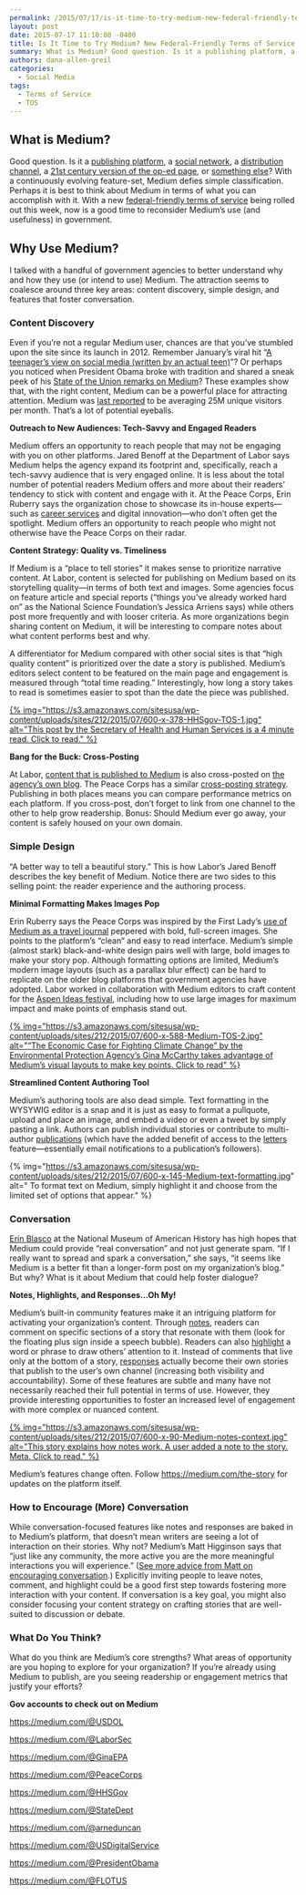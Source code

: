 ```yaml
---
permalink: /2015/07/17/is-it-time-to-try-medium-new-federal-friendly-terms-of-service/
layout: post
date: 2015-07-17 11:10:08 -0400
title: Is It Time to Try Medium? New Federal-Friendly Terms of Service
summary: What is Medium? Good question. Is it a publishing platform, a social network, a distribution channel, a 21st century version of the op-ed page, or something else? With a continuously evolving feature-set, Medium defies simple classification. Perhaps it is best to think about Medium in terms of what you can accomplish with it. With a
authors: dana-allen-greil
categories:
  - Social Media
tags:
  - Terms of Service
  - TOS
---
```


## What is Medium?

Good question. Is it a [publishing platform](http://lifehacker.com/whats-with-new-blogging-platforms-like-medium-should-1518292181), a [social network](https://medium.com/@colinwalker/being-a-network-84213744966e), a [distribution channel](http://contentmarketinginstitute.com/2015/06/medium-betting-email-podcast/), a [21st century version of the op-ed page](http://www.washingtonpost.com/news/powerpost/wp/2015/07/02/can-medium-replace-the-op-ed-page/), or [something else](https://medium.com/the-story/creating-conversation-bac37bac2bcf)? With a continuously evolving feature-set, Medium defies simple classification. Perhaps it is best to think about Medium in terms of what you can accomplish with it. With a new [federal-friendly terms of service](https://www.WHATEVER/resources/federal-compatible-terms-of-service-agreements/) being rolled out this week, now is a good time to reconsider Medium’s use (and usefulness) in government.

## Why Use Medium?

I talked with a handful of government agencies to better understand why and how they use (or intend to use) Medium. The attraction seems to coalesce around three key areas: content discovery, simple design, and features that foster conversation.

### Content Discovery

Even if you’re not a regular Medium user, chances are that you’ve stumbled upon the site since its launch in 2012. Remember January’s viral hit “[A teenager’s view on social media (written by an actual teen)](https://medium.com/backchannel/a-teenagers-view-on-social-media-1df945c09ac6)”? Or perhaps you noticed when President Obama broke with tradition and shared a sneak peek of his [State of the Union remarks on Medium](https://medium.com/@WhiteHouse/president-obamas-state-of-the-union-address-remarks-as-prepared-for-delivery-55f9825449b2)? These examples show that, with the right content, Medium can be a powerful place for attracting attention. Medium was [last reported](http://www.wired.com/2015/04/ev-williams-rules-quality-content-clickbait-age/) to be averaging 25M unique visitors per month. That’s a lot of potential eyeballs.

**Outreach to New Audiences: Tech-Savvy and Engaged Readers**

Medium offers an opportunity to reach people that may not be engaging with you on other platforms. Jared Benoff at the Department of Labor says Medium helps the agency expand its footprint and, specifically, reach a tech-savvy audience that is very engaged online. It is less about the total number of potential readers Medium offers and more about their readers’ tendency to stick with content and engage with it. At the Peace Corps, Erin Ruberry says the organization chose to showcase its in-house experts—such as [career services](https://medium.com/career-center/job-seeking-ditch-eq-and-pitch-grit-dd8a8fc53dd5) and digital innovation—who don’t often get the spotlight. Medium offers an opportunity to reach people who might not otherwise have the Peace Corps on their radar.

**Content Strategy: Quality vs. Timeliness**

If Medium is a “place to tell stories” it makes sense to prioritize narrative content. At Labor, content is selected for publishing on Medium based on its storytelling quality—in terms of both text and images. Some agencies focus on feature article and special reports (“things you’ve already worked hard on” as the National Science Foundation’s Jessica Arriens says) while others post more frequently and with looser criteria. As more organizations begin sharing content on Medium, it will be interesting to compare notes about what content performs best and why.

A differentiator for Medium compared with other social sites is that “high quality content” is prioritized over the date a story is published. Medium’s editors select content to be featured on the main page and engagement is measured through “total time reading.” Interestingly, how long a story takes to read is sometimes easier to spot than the date the piece was published.

[{% img="https://s3.amazonaws.com/sitesusa/wp-content/uploads/sites/212/2015/07/600-x-378-HHSgov-TOS-1.jpg" alt="This post by the Secretary of Health and Human Services is a 4 minute read. Click to read." %}](https://medium.com/@HHSGov/the-promise-of-precision-medicine-cf609de67235)

**Bang for the Buck: Cross-Posting**

At Labor, [content that is published to Medium](https://medium.com/@USDOL) is also cross-posted on [the agency’s own blog](https://blog.dol.gov/). The Peace Corps has a similar [cross-posting strategy](http://passport.peacecorps.gov/2015/07/13/job-seeking-ditch-eq-and-pitch-grit/). Publishing in both places means you can compare performance metrics on each platform. If you cross-post, don’t forget to link from one channel to the other to help grow readership. Bonus: Should Medium ever go away, your content is safely housed on your own domain.

### Simple Design

“A better way to tell a beautiful story.” This is how Labor’s Jared Benoff describes the key benefit of Medium. Notice there are two sides to this selling point: the reader experience and the authoring process.

**Minimal Formatting Makes Images Pop**

Erin Ruberry says the Peace Corps was inspired by the First Lady’s [use of Medium as a travel journal](https://medium.com/let-girls-learn/the-first-lady-s-travel-journal-experiencing-kyoto-s-beauty-and-history-34ae0e69ed89) peppered with bold, full-screen images. She points to the platform’s “clean” and easy to read interface. Medium’s simple (almost stark) black-and-white design pairs well with large, bold images to make your story pop. Although formatting options are limited, Medium’s modern image layouts (such as a parallax blur effect) can be hard to replicate on the older blog platforms that government agencies have adopted. Labor worked in collaboration with Medium editors to craft content for the [Aspen Ideas festival](https://medium.com/aspen-ideas/your-role-in-building-a-conscious-capitalism-movement-740c25f791b5), including how to use large images for maximum impact and make points of emphasis stand out.

[{% img="https://s3.amazonaws.com/sitesusa/wp-content/uploads/sites/212/2015/07/600-x-588-Medium-TOS-2.jpg" alt="“The Economic Case for Fighting Climate Change” by the Environmental Protection Agency’s Gina McCarthy takes advantage of Medium’s visual layouts to make key points. Click to read" %}](https://medium.com/@GinaEPA/the-economic-case-for-fighting-climate-change-fa6da3ef5e1e)

**Streamlined Content Authoring Tool**

Medium’s authoring tools are also dead simple. Text formatting in the WYSYWIG editor is a snap and it is just as easy to format a pullquote, upload and place an image, and embed a video or even a tweet by simply pasting a link. Authors can publish individual stories or contribute to multi-author [publications](https://medium.com/help-center/publications-d23372baede0) (which have the added benefit of access to the [letters](https://medium.com/the-story/introducing-letters-f105abb6734f) feature—essentially email notifications to a publication’s followers).

{% img="https://s3.amazonaws.com/sitesusa/wp-content/uploads/sites/212/2015/07/600-x-145-Medium-text-formatting.jpg" alt=" To format text on Medium, simply highlight it and choose from the limited set of options that appear." %}

### Conversation

[Erin Blasco](https://medium.com/@erinblasco) at the National Museum of American History has high hopes that Medium could provide “real conversation” and not just generate spam. “If I really want to spread and spark a conversation,” she says, “it seems like Medium is a better fit than a longer-form post on my organization’s blog.” But why? What is it about Medium that could help foster dialogue?

**Notes, Highlights, and Responses&#8230;Oh My!**

Medium’s built-in community features make it an intriguing platform for activating your organization’s content. Through [notes](https://medium.com/about/why-medium-notes-are-different-and-how-to-use-them-well-5972c72b18f2), readers can comment on specific sections of a story that resonate with them (look for the floating plus sign inside a speech bubble). Readers can also [highlight](https://medium.com/@e/highlights-have-come-to-the-medium-app-this-is-going-to-be-big-822960e8653d) a word or phrase to draw others’ attention to it. Instead of comments that live only at the bottom of a story, [responses](https://medium.com/the-story/medium-responses-fd6086781625) actually become their own stories that publish to the user’s own channel (increasing both visibility and accountability). Some of these features are subtle and many have not necessarily reached their full potential in terms of use. However, they provide interesting opportunities to foster an increased level of engagement with more complex or nuanced content.

[{% img="https://s3.amazonaws.com/sitesusa/wp-content/uploads/sites/212/2015/07/600-x-90-Medium-notes-context.jpg" alt="This story explains how notes work. A user added a note to the story. Meta. Click to read." %}](https://medium.com/about/why-medium-notes-are-different-and-how-to-use-them-well-5972c72b18f2)

Medium’s features change often. Follow <https://medium.com/the-story> for updates on the platform itself.

### How to Encourage (More) Conversation

While conversation-focused features like notes and responses are baked in to Medium’s platform, that doesn’t mean writers are seeing a lot of interaction on their stories. Why not? Medium’s Matt Higginson says that “just like any community, the more active you are the more meaningful interactions you will experience.” ([See more advice from Matt on encouraging conversation](https://medium.com/the-story/how-politicians-and-political-campaigns-can-win-on-medium-cb1a78e101a3).) Explicitly inviting people to leave notes, comment, and highlight could be a good first step towards fostering more interaction with your content. If conversation is a key goal, you might also consider focusing your content strategy on crafting stories that are well-suited to discussion or debate.

### What Do You Think?

What do you think are Medium’s core strengths? What areas of opportunity are you hoping to explore for your organization? If you’re already using Medium to publish, are you seeing readership or engagement metrics that justify your efforts?

**Gov accounts to check out on Medium**

<https://medium.com/@USDOL>
  
<https://medium.com/@LaborSec>
  
<https://medium.com/@GinaEPA>
  
<https://medium.com/@PeaceCorps>
  
<https://medium.com/@HHSGov>
  
<https://medium.com/@StateDept>
  
<https://medium.com/@arneduncan>
  
<https://medium.com/@USDigitalService>
  
<https://medium.com/@PresidentObama>
  
<https://medium.com/@FLOTUS>